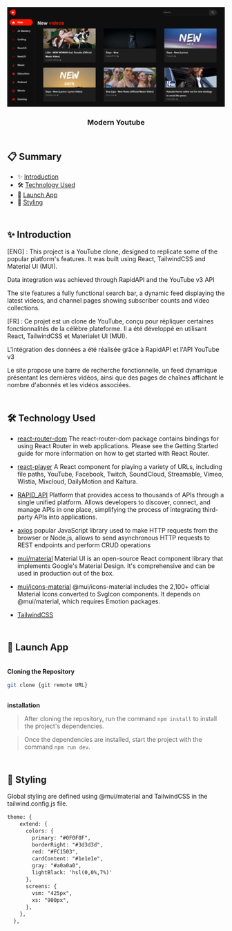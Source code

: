 <div align="center">
  <a href="" target="_blanck"><img src="./src/assets/youtube-screen.png" alt="Modern Youtube"></a>
  <h3 align="center">Modern Youtube</h3>
</div>

## <br /> 📋 <a name="table">Summary</a>


- ✨ [Introduction](#introduction)
- 🛠 [Technology Used](#tech-stack)
- 🚀 [Launch App](#launch-app)
- 🎨 [Styling](#style)

## <br /> <a name="introduction">✨ Introduction</a>

[ENG] : This project is a YouTube clone, designed to replicate some of the popular platform's features. It was built using React, TailwindCSS and Material UI (MUI).

Data integration was achieved through RapidAPI and the YouTube v3 API

The site features a fully functional search bar, a dynamic feed displaying the latest videos, and channel pages showing subscriber counts and video collections.

[FR] : Ce projet est un clone de YouTube, conçu pour répliquer certaines fonctionnalités de la célèbre plateforme. Il a été développé en utilisant React, TailwindCSS et Materialet UI (MUI).

L'intégration des données a été réalisée grâce à RapidAPI et l'API YouTube v3

Le site propose une barre de recherche fonctionnelle, un feed dynamique présentant les dernières vidéos, ainsi que des pages de chaînes affichant le nombre d'abonnés et les vidéos associées.

## <br /> <a name="tech-stack">🛠 Technology Used</a>

- [react-router-dom](https://www.npmjs.com/package/react-router-dom)
  The react-router-dom package contains bindings for using React Router in web applications. Please see the Getting Started guide for more information on how to get started with React Router.

- [react-player](https://www.npmjs.com/package/react-player)
A React component for playing a variety of URLs, including file paths, YouTube, Facebook, Twitch, SoundCloud, Streamable, Vimeo, Wistia, Mixcloud, DailyMotion and Kaltura.

- [RAPID_API](https://docs.rapidapi.com/docs/navigating-this-documentation)
Platform that provides access to thousands of APIs through a single unified platform. Allows developers to discover, connect, and manage APIs in one place, simplifying the process of integrating third-party APIs into applications.

- [axios](https://www.npmjs.com/package/axios)
popular JavaScript library used to make HTTP requests from the browser or Node.js, allows to send asynchronous HTTP requests to REST endpoints and perform CRUD operations

- [mui/material](https://www.npmjs.com/package/@mui/material)
Material UI is an open-source React component library that implements Google's Material Design. It's comprehensive and can be used in production out of the box.

- [mui/icons-material](https://mui.com/material-ui/material-icons/)
@mui/icons-material includes the 2,100+ official Material Icons converted to SvgIcon components. It depends on @mui/material, which requires Emotion packages.

- [TailwindCSS](https://tailwindcss.com/docs/installation)


## <br /> <a name="launch-app">🚀 Launch App</a>

<br/>**Cloning the Repository**

```bash
git clone {git remote URL}
```

<br/>**installation**

> After cloning the repository, run the command `npm install` to install the project's dependencies.

> Once the dependencies are installed, start the project with the command `npm run dev`.

## <br /> <a name="launch-app">🎨 Styling</a>

Global styling are defined using @mui/material and TailwindCSS in the tailwind.config.js file.

```
theme: {
    extend: {
      colors: {
        primary: "#0F0F0F",
        borderRight: "#3d3d3d",
        red: "#FC1503",
        cardContent: "#1e1e1e",
        gray: "#a0a0a0",
        lightBlack: 'hsl(0,0%,7%)'
      },
      screens: {
        vsm: "425px",
        xs: "900px",
      },
    },
  },
```
